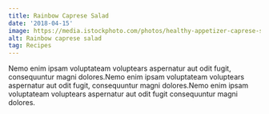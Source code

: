 ```yaml
---
title: Rainbow Caprese Salad
date: '2018-04-15'
image: https://media.istockphoto.com/photos/healthy-appetizer-caprese-salad-with-tomato-and-mozzarella-italian-picture-id857402972
alt: Rainbow caprese salad
tag: Recipes
---
```


Nemo enim ipsam voluptateam voluptears aspernatur aut odit fugit, consequuntur magni dolores.Nemo enim ipsam voluptateam<!-- end --> voluptears aspernatur aut odit fugit, consequuntur magni dolores.Nemo enim ipsam voluptateam voluptears aspernatur aut odit fugit consequuntur magni dolores.
